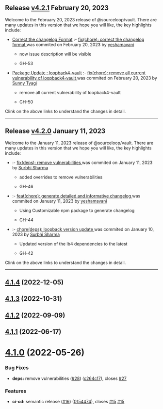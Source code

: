 ## Release [v4.2.1](https://github.com/sourcefuse/loopback4-vault/compare/v4.2.0..v4.2.1) February 20, 2023
Welcome to the February 20, 2023 release of @sourceloop/vault. There are many updates in this version that we hope you will like, the key highlights include:

  - [Correct the changelog Format](https://github.com/sourcefuse/loopback4-vault/issues/53) :- [fix(chore): correct the changelog format ](https://github.com/sourcefuse/loopback4-vault/commit/384255541a5583367370f175e22efff58a9f0f68) was commited on February 20, 2023 by [yeshamavani](mailto:83634146+yeshamavani@users.noreply.github.com)
    
      - now issue description will be visible
      
      -  GH-53
      
  
  - [Package Update : loopback4-vault](https://github.com/sourcefuse/loopback4-vault/issues/50) :- [fix(chore): remove all current vulnerability of loopback4-vault ](https://github.com/sourcefuse/loopback4-vault/commit/559a0543d1cf00d23cfbb65b72204b3044ae8b66) was commited on February 20, 2023 by [Sunny Tyagi](mailto:107617248+Tyagi-Sunny@users.noreply.github.com)
    
      - remove all current vulnerability of loopback4-vault
      
      -  GH-50
      
  
Clink on the above links to understand the changes in detail.
  ___

## Release [v4.2.0](https://github.com/sourcefuse/loopback4-vault/compare/v4.1.4..v4.2.0) January 11, 2023
Welcome to the January 11, 2023 release of @sourceloop/vault. There are many updates in this version that we hope you will like, the key highlights include:

  - [](https://github.com/sourcefuse/loopback4-vault/issues/-46) :- [fix(deps): remove vulnerabilities ](https://github.com/sourcefuse/loopback4-vault/commit/5a198e302e0e7ab5daa8c249693cf52f0aef1d7a) was commited on January 11, 2023 by [Surbhi Sharma](mailto:98279679+Surbhi-sharma1@users.noreply.github.com)
    
      - added overrides to remove vulnerabilities
      
      -  GH-46
      
  
  - [](https://github.com/sourcefuse/loopback4-vault/issues/-44) :- [feat(chore): generate detailed and informative changelog ](https://github.com/sourcefuse/loopback4-vault/commit/c334b76f72a3fbda649d50e1652cb1c98794f0a0) was commited on January 11, 2023 by [yeshamavani](mailto:83634146+yeshamavani@users.noreply.github.com)
    
      - Using Customizable npm package to generate changelog
      
      -  GH-44
      
  
  - [](https://github.com/sourcefuse/loopback4-vault/issues/-42) :- [chore(deps): loopback version update ](https://github.com/sourcefuse/loopback4-vault/commit/67e190326674dc7fbb3ca3757eaeba7337bb0b4e) was commited on January 10, 2023 by [Surbhi Sharma](mailto:98279679+Surbhi-sharma1@users.noreply.github.com)
    
      - Updated version of the lb4 dependencies to the latest
      
      -  GH-42
      
  
Clink on the above links to understand the changes in detail.
  ___

## [4.1.4](https://github.com/sourcefuse/loopback4-vault/compare/v4.1.3...v4.1.4) (2022-12-05)

## [4.1.3](https://github.com/sourcefuse/loopback4-vault/compare/v4.1.2...v4.1.3) (2022-10-31)

## [4.1.2](https://github.com/sourcefuse/loopback4-vault/compare/v4.1.1...v4.1.2) (2022-09-09)

## [4.1.1](https://github.com/sourcefuse/loopback4-vault/compare/v4.1.0...v4.1.1) (2022-06-17)

# [4.1.0](https://github.com/sourcefuse/loopback4-vault/compare/v4.0.3...v4.1.0) (2022-05-26)


### Bug Fixes

* **deps:** remove vulnerabilities ([#28](https://github.com/sourcefuse/loopback4-vault/issues/28)) ([c264c17](https://github.com/sourcefuse/loopback4-vault/commit/c264c17c4889012f51616f2590044030d4ab0b7f)), closes [#27](https://github.com/sourcefuse/loopback4-vault/issues/27)


### Features

* **ci-cd:** semantic release ([#16](https://github.com/sourcefuse/loopback4-vault/issues/16)) ([0154474](https://github.com/sourcefuse/loopback4-vault/commit/0154474353f02d2141b006c9d2b07c918bc32634)), closes [#15](https://github.com/sourcefuse/loopback4-vault/issues/15) [#15](https://github.com/sourcefuse/loopback4-vault/issues/15)